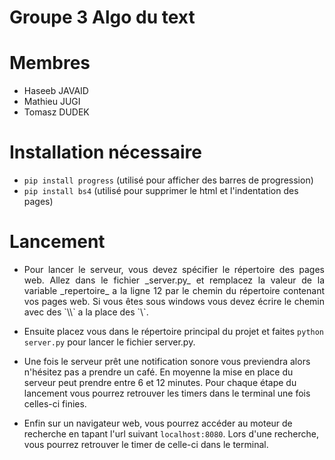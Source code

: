 # Groupe 3 Algo du text

# Membres

- Haseeb JAVAID
- Mathieu JUGI
- Tomasz DUDEK

# Installation nécessaire

- `pip install progress` (utilisé pour afficher des barres de progression)
- `pip install bs4` (utilisé pour supprimer le html et l'indentation des pages)

# Lancement

- <p style="text-align:justify";> Pour lancer le serveur, vous devez spécifier le répertoire des pages web. Allez dans le fichier _server.py_ et remplacez la valeur de la variable _repertoire_ a la ligne 12 par le chemin du répertoire contenant vos pages web. Si vous êtes sous windows vous devez écrire le chemin avec des `\\` a la place des `\`. </p>

- Ensuite placez vous dans le répertoire principal du projet et faites `python server.py` pour lancer le fichier server.py.

- Une fois le serveur prêt une notification sonore vous previendra alors n'hésitez pas a prendre un café. En moyenne la mise en place du serveur peut prendre entre 6 et 12 minutes. Pour chaque étape du lancement vous pourrez retrouver les timers dans le terminal une fois celles-ci finies.

- Enfin sur un navigateur web, vous pourrez accéder au moteur de recherche en tapant l'url suivant `localhost:8080`. Lors d'une recherche, vous pourrez retrouver le timer de celle-ci dans le terminal.

